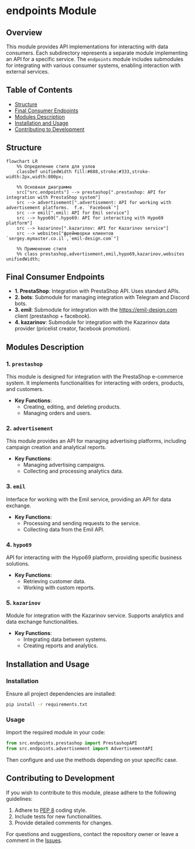 # endpoints Module

## Overview

This module provides API implementations for interacting with data consumers. Each subdirectory represents a separate module implementing an API for a specific service. The `endpoints` module includes submodules for integrating with various consumer systems, enabling interaction with external services.

## Table of Contents

- [Structure](#structure)
- [Final Consumer Endpoints](#final-consumer-endpoints)
- [Modules Description](#modules-description)
- [Installation and Usage](#installation-and-usage)
- [Contributing to Development](#contributing-to-development)

## Structure

```mermaid
flowchart LR
    %% Определение стиля для узлов
    classDef unifiedWidth fill:#888,stroke:#333,stroke-width:2px,width:800px;

    %% Основная диаграмма
    src["src.endpoints"] --> prestashop[".prestashop: API for integration with PrestaShop system"]
    src --> advertisement[".advertisement: API for working with advertisement platforms.  f.e. `Facebook`"]
    src --> emil[".emil: API for Emil service"]
    src --> hypo69[".hypo69: API for interacting with Hypo69 platform"]
    src --> kazarinov[".kazarinov: API for Kazarinov service"]
    src --> websites["фреймворки клиентов `sergey.mymaster.co.il`,`emil-design.com`"]

    %% Применение стиля
    %% class prestashop,advertisement,emil,hypo69,kazarinov,websites unifiedWidth;
```

## Final Consumer Endpoints

* **1. PrestaShop**: Integration with PrestaShop API. Uses standard APIs.
* **2. bots**: Submodule for managing integration with Telegram and Discord bots.
* **3. emil**: Submodule for integration with the https://emil-design.com client (prestashop + facebook).
* **4. kazarinov**: Submodule for integration with the Kazarinov data provider (pricelist creator, facebook promotion).


## Modules Description

### 1. `prestashop`

This module is designed for integration with the PrestaShop e-commerce system. It implements functionalities for interacting with orders, products, and customers.

* **Key Functions**:
    * Creating, editing, and deleting products.
    * Managing orders and users.

### 2. `advertisement`

This module provides an API for managing advertising platforms, including campaign creation and analytical reports.

* **Key Functions**:
    * Managing advertising campaigns.
    * Collecting and processing analytics data.


### 3. `emil`

Interface for working with the Emil service, providing an API for data exchange.

* **Key Functions**:
    * Processing and sending requests to the service.
    * Collecting data from the Emil API.


### 4. `hypo69`

API for interacting with the Hypo69 platform, providing specific business solutions.

* **Key Functions**:
    * Retrieving customer data.
    * Working with custom reports.


### 5. `kazarinov`

Module for integration with the Kazarinov service. Supports analytics and data exchange functionalities.

* **Key Functions**:
    * Integrating data between systems.
    * Creating reports and analytics.


## Installation and Usage

### Installation

Ensure all project dependencies are installed:

```bash
pip install -r requirements.txt
```

### Usage

Import the required module in your code:

```python
from src.endpoints.prestashop import PrestashopAPI
from src.endpoints.advertisement import AdvertisementAPI
```

Then configure and use the methods depending on your specific case.


## Contributing to Development

If you wish to contribute to this module, please adhere to the following guidelines:

1. Adhere to [PEP 8](https://peps.python.org/pep-0008/) coding style.
2. Include tests for new functionalities.
3. Provide detailed comments for changes.

For questions and suggestions, contact the repository owner or leave a comment in the [Issues](#).